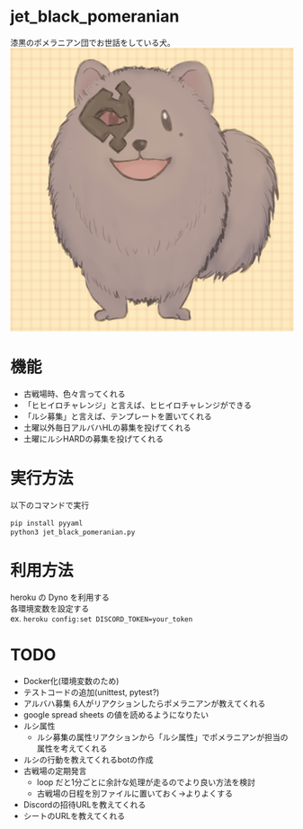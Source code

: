 # jet_black_pomeranian
漆黒のポメラニアン団でお世話をしている犬。  
![](./doc/img/pome.png)

# 機能
- 古戦場時、色々言ってくれる
- 「ヒヒイロチャレンジ」と言えば、ヒヒイロチャレンジができる
- 「ルシ募集」と言えば、テンプレートを置いてくれる
- 土曜以外毎日アルバハHLの募集を投げてくれる
- 土曜にルシHARDの募集を投げてくれる

# 実行方法
以下のコマンドで実行
```
pip install pyyaml
python3 jet_black_pomeranian.py
```

# 利用方法
heroku の Dyno を利用する  
各環境変数を設定する  
ex. `heroku config:set DISCORD_TOKEN=your_token`

# TODO
- Docker化(環境変数のため)
- テストコードの追加(unittest, pytest?)
- アルバハ募集 6人がリアクションしたらポメラニアンが教えてくれる
- google spread sheets の値を読めるようになりたい
- ルシ属性
    - ルシ募集の属性リアクションから「ルシ属性」でポメラニアンが担当の属性を考えてくれる
- ルシの行動を教えてくれるbotの作成
- 古戦場の定期発言
    - loop だと1分ごとに余計な処理が走るのでより良い方法を検討
    - 古戦場の日程を別ファイルに置いておく->よりよくする
- Discordの招待URLを教えてくれる
- シートのURLを教えてくれる